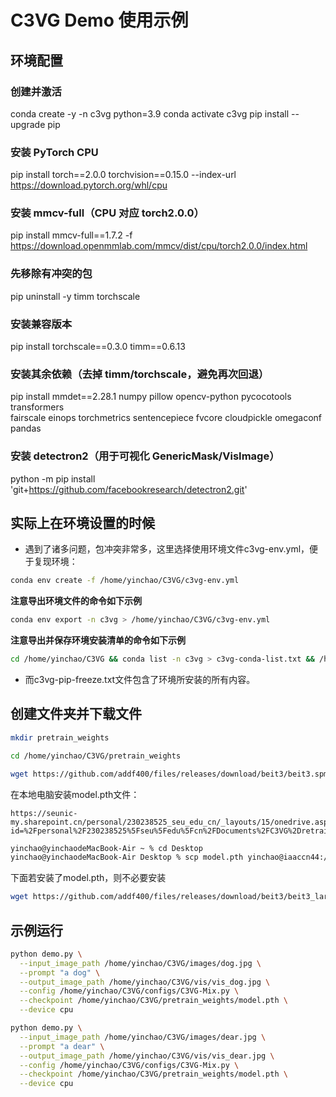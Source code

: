 # C3VG Demo 使用示例

## 环境配置
###  创建并激活
conda create -y -n c3vg python=3.9
conda activate c3vg
pip install --upgrade pip

###  安装 PyTorch CPU
pip install torch==2.0.0 torchvision==0.15.0 --index-url https://download.pytorch.org/whl/cpu

###  安装 mmcv-full（CPU 对应 torch2.0.0）
pip install mmcv-full==1.7.2 -f https://download.openmmlab.com/mmcv/dist/cpu/torch2.0.0/index.html

### 先移除有冲突的包
pip uninstall -y timm torchscale

### 安装兼容版本
pip install torchscale==0.3.0 timm==0.6.13

### 安装其余依赖（去掉 timm/torchscale，避免再次回退）
pip install mmdet==2.28.1 numpy pillow opencv-python pycocotools transformers \
  fairscale einops torchmetrics sentencepiece fvcore cloudpickle omegaconf pandas

### 安装 detectron2（用于可视化 GenericMask/VisImage）
python -m pip install 'git+https://github.com/facebookresearch/detectron2.git'

## **实际上在环境设置的时候**
- 遇到了诸多问题，包冲突非常多，这里选择使用环境文件c3vg-env.yml，便于复现环境：
```bash
conda env create -f /home/yinchao/C3VG/c3vg-env.yml
```

**注意导出环境文件的命令如下示例**
```bash
conda env export -n c3vg > /home/yinchao/C3VG/c3vg-env.yml
```
**注意导出并保存环境安装清单的命令如下示例**
```bash
cd /home/yinchao/C3VG && conda list -n c3vg > c3vg-conda-list.txt && /home/yinchao/anaconda3/envs/c3vg/bin/pip freeze > c3vg-pip-freeze.txt
```
- 而c3vg-pip-freeze.txt文件包含了环境所安装的所有内容。

## 创建文件夹并下载文件
```bash
mkdir pretrain_weights
```
```bash
cd /home/yinchao/C3VG/pretrain_weights
```
```bash
wget https://github.com/addf400/files/releases/download/beit3/beit3.spm
```
在本地电脑安装model.pth文件：
```
https://seunic-my.sharepoint.cn/personal/230238525_seu_edu_cn/_layouts/15/onedrive.aspx?id=%2Fpersonal%2F230238525%5Fseu%5Fedu%5Fcn%2FDocuments%2FC3VG%2Dretrain%2Ezip&parent=%2Fpersonal%2F230238525%5Fseu%5Fedu%5Fcn%2FDocuments&ga=1
```
```bash
yinchao@yinchaodeMacBook-Air ~ % cd Desktop                             
yinchao@yinchaodeMacBook-Air Desktop % scp model.pth yinchao@iaaccn44:/home/yinchao/C3VG/pretrain_weights
```

下面若安装了model.pth，则不必要安装
```bash
wget https://github.com/addf400/files/releases/download/beit3/beit3_large_patch16_224.pth
```

## 示例运行
```bash
python demo.py \
  --input_image_path /home/yinchao/C3VG/images/dog.jpg \
  --prompt "a dog" \
  --output_image_path /home/yinchao/C3VG/vis/vis_dog.jpg \
  --config /home/yinchao/C3VG/configs/C3VG-Mix.py \
  --checkpoint /home/yinchao/C3VG/pretrain_weights/model.pth \
  --device cpu
```

```bash
python demo.py \
  --input_image_path /home/yinchao/C3VG/images/dear.jpg \
  --prompt "a dear" \
  --output_image_path /home/yinchao/C3VG/vis/vis_dear.jpg \
  --config /home/yinchao/C3VG/configs/C3VG-Mix.py \
  --checkpoint /home/yinchao/C3VG/pretrain_weights/model.pth \
  --device cpu
```